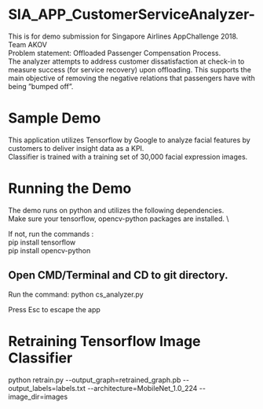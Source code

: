# SIA_APP_CustomerServiceAnalyzer-
This is for demo submission for Singapore Airlines AppChallenge 2018. Team AKOV  
Problem statement: Offloaded Passenger Compensation Process.  
The analyzer attempts to address customer dissatisfaction at check-in to measure success (for service recovery) upon offloading. This supports the main objective of removing the negative relations that passengers have with being ”bumped off”.


# Sample Demo
This application utilizes Tensorflow by Google to analyze facial features by customers to deliver insight data as a KPI.\
Classifier is trained with a training set of 30,000 facial expression images.

# Running the Demo
The demo runs on python and utilizes the following dependencies. \
Make sure your tensorflow, opencv-python packages are installed. \
  
If not, run the commands : \
pip install tensorflow \
pip install opencv-python

## Open CMD/Terminal and CD to git directory.
Run the command: python cs_analyzer.py

Press Esc to escape the app

# Retraining Tensorflow Image Classifier
python retrain.py --output_graph=retrained_graph.pb --output_labels=labels.txt --architecture=MobileNet_1.0_224 --image_dir=images


